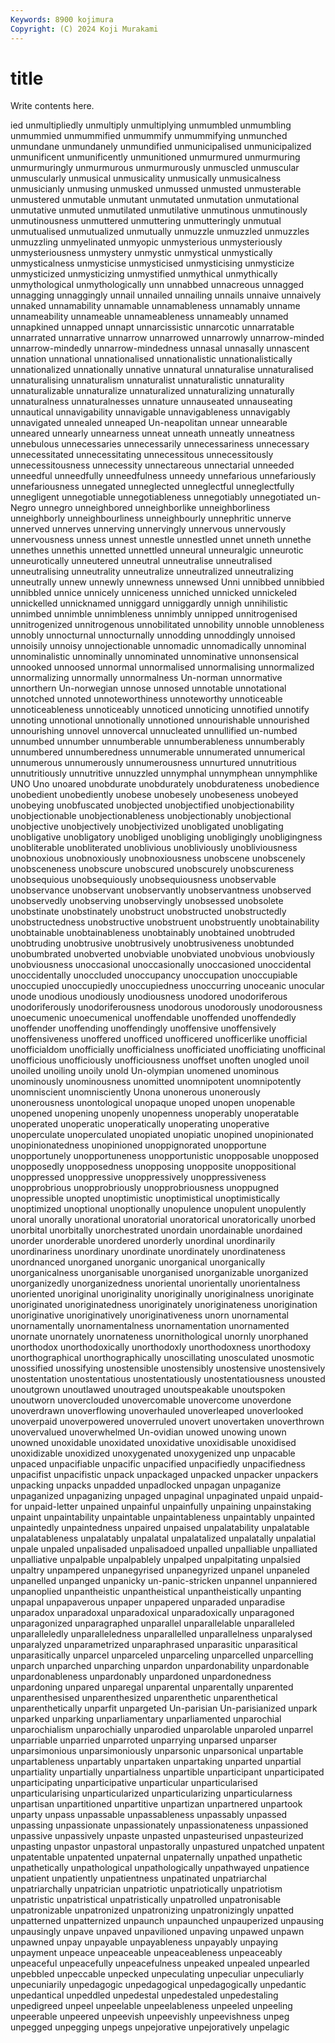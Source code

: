 ```yaml
---
Keywords: 8900 kojimura
Copyright: (C) 2024 Koji Murakami
---
```


# title

Write contents here.



ied unmultipliedly unmultiply unmultiplying unmumbled
unmumbling unmummied unmummified unmummify unmummifying unmunched unmundane unmundanely unmundified unmunicipalised
unmunicipalized unmunificent unmunificently unmunitioned unmurmured unmurmuring unmurmuringly unmurmurous unmurmurously unmuscled
unmuscular unmuscularly unmusical unmusicality unmusically unmusicalness unmusicianly unmusing unmusked unmussed
unmusted unmusterable unmustered unmutable unmutant unmutated unmutation unmutational unmutative unmuted
unmutilated unmutilative unmutinous unmutinously unmutinousness unmuttered unmuttering unmutteringly unmutual unmutualised
unmutualized unmutually unmuzzle unmuzzled unmuzzles unmuzzling unmyelinated unmyopic unmysterious unmysteriously
unmysteriousness unmystery unmystic unmystical unmystically unmysticalness unmysticise unmysticised unmysticising unmysticize
unmysticized unmysticizing unmystified unmythical unmythically unmythological unmythologically unn unnabbed unnacreous
unnagged unnagging unnaggingly unnail unnailed unnailing unnails unnaive unnaively unnaked
unnamability unnamable unnamableness unnamably unname unnameability unnameable unnameableness unnameably unnamed
unnapkined unnapped unnapt unnarcissistic unnarcotic unnarratable unnarrated unnarrative unnarrow unnarrowed
unnarrowly unnarrow-minded unnarrow-mindedly unnarrow-mindedness unnasal unnasally unnascent unnation unnational unnationalised
unnationalistic unnationalistically unnationalized unnationally unnative unnatural unnaturalise unnaturalised unnaturalising unnaturalism
unnaturalist unnaturalistic unnaturality unnaturalizable unnaturalize unnaturalized unnaturalizing unnaturally unnaturalness unnaturalnesses
unnature unnauseated unnauseating unnautical unnavigability unnavigable unnavigableness unnavigably unnavigated unnealed
unneaped Un-neapolitan unnear unnearable unneared unnearly unnearness unneat unneath unneatly
unneatness unnebulous unnecessaries unnecessarily unnecessariness unnecessary unnecessitated unnecessitating unnecessitous unnecessitously
unnecessitousness unnecessity unnectareous unnectarial unneeded unneedful unneedfully unneedfulness unneedy unnefarious
unnefariously unnefariousness unnegated unneglected unneglectful unneglectfully unnegligent unnegotiable unnegotiableness unnegotiably
unnegotiated un-Negro unnegro unneighbored unneighborlike unneighborliness unneighborly unneighbourliness unneighbourly unnephritic
unnerve unnerved unnerves unnerving unnervingly unnervous unnervously unnervousness unness unnest
unnestle unnestled unnet unneth unnethe unnethes unnethis unnetted unnettled unneural
unneuralgic unneurotic unneurotically unneutered unneutral unneutralise unneutralised unneutralising unneutrality unneutralize
unneutralized unneutralizing unneutrally unnew unnewly unnewness unnewsed Unni unnibbed unnibbied
unnibbled unnice unnicely unniceness unniched unnicked unnickeled unnickelled unnicknamed unniggard
unniggardly unnigh unnihilistic unnimbed unnimble unnimbleness unnimbly unnipped unnitrogenised unnitrogenized
unnitrogenous unnobilitated unnobility unnoble unnobleness unnobly unnocturnal unnocturnally unnodding unnoddingly
unnoised unnoisily unnoisy unnojectionable unnomadic unnomadically unnominal unnominalistic unnominally unnominated
unnominative unnonsensical unnooked unnoosed unnormal unnormalised unnormalising unnormalized unnormalizing unnormally
unnormalness Un-norman unnormative unnorthern Un-norwegian unnose unnosed unnotable unnotational unnotched
unnoted unnoteworthiness unnoteworthy unnoticeable unnoticeableness unnoticeably unnoticed unnoticing unnotified unnotify
unnoting unnotional unnotionally unnotioned unnourishable unnourished unnourishing unnovel unnovercal unnucleated
unnullified un-numbed unnumbed unnumber unnumberable unnumberableness unnumberably unnumbered unnumberedness unnumerable
unnumerated unnumerical unnumerous unnumerously unnumerousness unnurtured unnutritious unnutritiously unnutritive unnuzzled
unnymphal unnymphean unnymphlike UNO Uno unoared unobdurate unobdurately unobdurateness unobedience
unobedient unobediently unobese unobesely unobeseness unobeyed unobeying unobfuscated unobjected unobjectified
unobjectionability unobjectionable unobjectionableness unobjectionably unobjectional unobjective unobjectively unobjectivized unobligated unobligating
unobligative unobligatory unobliged unobliging unobligingly unobligingness unobliterable unobliterated unoblivious unobliviously
unobliviousness unobnoxious unobnoxiously unobnoxiousness unobscene unobscenely unobsceneness unobscure unobscured unobscurely
unobscureness unobsequious unobsequiously unobsequiousness unobservable unobservance unobservant unobservantly unobservantness unobserved
unobservedly unobserving unobservingly unobsessed unobsolete unobstinate unobstinately unobstruct unobstructed unobstructedly
unobstructedness unobstructive unobstruent unobstruently unobtainability unobtainable unobtainableness unobtainably unobtained unobtruded
unobtruding unobtrusive unobtrusively unobtrusiveness unobtunded unobumbrated unobverted unobviable unobviated unobvious
unobviously unobviousness unoccasional unoccasionally unoccasioned unoccidental unoccidentally unoccluded unoccupancy unoccupation
unoccupiable unoccupied unoccupiedly unoccupiedness unoccurring unoceanic unocular unode unodious unodiously
unodiousness unodored unodoriferous unodoriferously unodoriferousness unodorous unodorously unodorousness unoecumenic unoecumenical
unoffendable unoffended unoffendedly unoffender unoffending unoffendingly unoffensive unoffensively unoffensiveness unoffered
unofficed unofficered unofficerlike unofficial unofficialdom unofficially unofficialness unofficiated unofficiating unofficinal
unofficious unofficiously unofficiousness unoffset unoften unogled unoil unoiled unoiling unoily
unold Un-olympian unomened unominous unominously unominousness unomitted unomnipotent unomnipotently unomniscient
unomnisciently Unona unonerous unonerously unonerousness unontological unopaque unoped unopen unopenable
unopened unopening unopenly unopenness unoperably unoperatable unoperated unoperatic unoperatically unoperating
unoperative unoperculate unoperculated unopiated unopiatic unopined unopinionated unopinionatedness unopinioned unoppignorated
unopportune unopportunely unopportuneness unopportunistic unopposable unopposed unopposedly unopposedness unopposing unopposite
unoppositional unoppressed unoppressive unoppressively unoppressiveness unopprobrious unopprobriously unopprobriousness unoppugned unopressible
unopted unoptimistic unoptimistical unoptimistically unoptimized unoptional unoptionally unopulence unopulent unopulently
unoral unorally unorational unoratorial unoratorical unoratorically unorbed unorbital unorbitally unorchestrated
unordain unordainable unordained unorder unorderable unordered unorderly unordinal unordinarily unordinariness
unordinary unordinate unordinately unordinateness unordnanced unorganed unorganic unorganical unorganically unorganicalness
unorganisable unorganised unorganizable unorganized unorganizedly unorganizedness unoriental unorientally unorientalness unoriented
unoriginal unoriginality unoriginally unoriginalness unoriginate unoriginated unoriginatedness unoriginately unoriginateness unorigination
unoriginative unoriginatively unoriginativeness unorn unornamental unornamentally unornamentalness unornamentation unornamented unornate
unornately unornateness unornithological unornly unorphaned unorthodox unorthodoxically unorthodoxly unorthodoxness unorthodoxy
unorthographical unorthographically unoscillating unosculated unosmotic unossified unossifying unostensible unostensibly unostensive
unostensively unostentation unostentatious unostentatiously unostentatiousness unousted unoutgrown unoutlawed unoutraged unoutspeakable
unoutspoken unoutworn unoverclouded unovercomable unovercome unoverdone unoverdrawn unoverflowing unoverhauled unoverleaped
unoverlooked unoverpaid unoverpowered unoverruled unovert unovertaken unoverthrown unovervalued unoverwhelmed Un-ovidian
unowed unowing unown unowned unoxidable unoxidated unoxidative unoxidisable unoxidised unoxidizable
unoxidized unoxygenated unoxygenized unp unpacable unpaced unpacifiable unpacific unpacified unpacifiedly
unpacifiedness unpacifist unpacifistic unpack unpackaged unpacked unpacker unpackers unpacking unpacks
unpadded unpadlocked unpagan unpaganize unpaganized unpaganizing unpaged unpaginal unpaginated unpaid
unpaid-for unpaid-letter unpained unpainful unpainfully unpaining unpainstaking unpaint unpaintability unpaintable
unpaintableness unpaintably unpainted unpaintedly unpaintedness unpaired unpaised unpalatability unpalatable unpalatableness
unpalatably unpalatal unpalatalized unpalatally unpalatial unpale unpaled unpalisaded unpalisadoed unpalled
unpalliable unpalliated unpalliative unpalpable unpalpablely unpalped unpalpitating unpalsied unpaltry unpampered
unpanegyrised unpanegyrized unpanel unpaneled unpanelled unpanged unpanicky un-panic-stricken unpannel unpanniered
unpanoplied unpantheistic unpantheistical unpantheistically unpanting unpapal unpapaverous unpaper unpapered unparaded
unparadise unparadox unparadoxal unparadoxical unparadoxically unparagoned unparagonized unparagraphed unparallel unparallelable
unparalleled unparalleledly unparalleledness unparallelled unparallelness unparalysed unparalyzed unparametrized unparaphrased unparasitic
unparasitical unparasitically unparcel unparceled unparceling unparcelled unparcelling unparch unparched unparching
unpardon unpardonability unpardonable unpardonableness unpardonably unpardoned unpardonedness unpardoning unpared unparegal
unparental unparentally unparented unparenthesised unparenthesized unparenthetic unparenthetical unparenthetically unparfit unpargeted
Un-parisian Un-parisianized unpark unparked unparking unparliamentary unparliamented unparochial unparochialism unparochially
unparodied unparolable unparoled unparrel unparriable unparried unparroted unparrying unparsed unparser
unparsimonious unparsimoniously unparsonic unparsonical unpartable unpartableness unpartably unpartaken unpartaking unparted
unpartial unpartiality unpartially unpartialness unpartible unparticipant unparticipated unparticipating unparticipative unparticular
unparticularised unparticularising unparticularized unparticularizing unparticularness unpartisan unpartitioned unpartitive unpartizan unpartnered
unpartook unparty unpass unpassable unpassableness unpassably unpassed unpassing unpassionate unpassionately
unpassionateness unpassioned unpassive unpassively unpaste unpasted unpasteurised unpasteurized unpasting unpastor
unpastoral unpastorally unpastured unpatched unpatent unpatentable unpatented unpaternal unpaternally unpathed
unpathetic unpathetically unpathological unpathologically unpathwayed unpatience unpatient unpatiently unpatientness unpatinated
unpatriarchal unpatriarchally unpatrician unpatriotic unpatriotically unpatriotism unpatristic unpatristical unpatristically unpatrolled
unpatronisable unpatronizable unpatronized unpatronizing unpatronizingly unpatted unpatterned unpatternized unpaunch unpaunched
unpauperized unpausing unpausingly unpave unpaved unpavilioned unpaving unpawed unpawn unpawned
unpay unpayable unpayableness unpayably unpaying unpayment unpeace unpeaceable unpeaceableness unpeaceably
unpeaceful unpeacefully unpeacefulness unpeaked unpealed unpearled unpebbled unpeccable unpecked unpeculating
unpeculiar unpeculiarly unpecuniarily unpedagogic unpedagogical unpedagogically unpedantic unpedantical unpeddled unpedestal
unpedestaled unpedestaling unpedigreed unpeel unpeelable unpeelableness unpeeled unpeeling unpeerable unpeered
unpeevish unpeevishly unpeevishness unpeg unpegged unpegging unpegs unpejorative unpejoratively unpelagic
